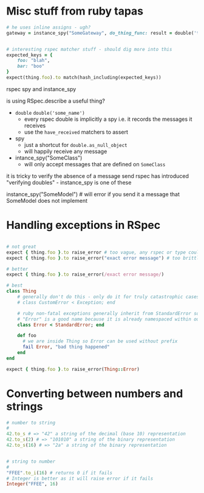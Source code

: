 # Misc stuff from ruby tapas
```ruby
# he uses inline assigns - ugh?
gateway = instance_spy("SomeGateway", do_thing_func: result = double('the result'))


# interesting rspec matcher stuff - should dig more into this
expected_keys = {
    foo: "blah",
    bar: "boo"
}
expect(thing.foo).to match(hash_including(expected_keys))
```

rspec spy and instance_spy

is using RSpec.describe a useful thing?

* `double` `double('some_name')`
    * every rspec double is implicitly a spy i.e. it records the messages it receives
    * use the `have_received` matchers to assert
* spy
    * just a shortcut for `double.as_null_object`
    * will happily receive any message
* intance_spy("SomeClass")
    * will only accept messages that are defined on `SomeClass`


it is tricky to verify the absence of a message send
rspec has introduced "verifying doubles" - instance_spy is one of these

instance_spy("SomeModel") # will error if you send it a message that SomeModel does not implement

# Handling exceptions in RSpec

```ruby

# not great
expect { thing.foo }.to raise_error # too vague, any rspec or type could pass this
expect { thing.foo }.to raise_error("exact error message") # too brittle, coupled to the exact text of the exception message

# better
expect { thing.foo }.to raise_error(/exact error message/)

# best
class Thing
    # generally don't do this - only do it for truly catastrophic cases where you are ok if app dies
    # class CustomError < Exception; end

    # ruby non-fatal exceptions generally inherit from StandardError so we should too
    # "Error" is a good name because it is already namespaced within our class
    class Error < StandardError; end

    def foo
      # we are inside Thing so Error can be used without prefix
      fail Error, "bad thing happened"
    end
end

expect { thing.foo }.to raise_error(Thing::Error)
```


# Converting between numbers and strings

```rb
# number to string
#
42.to_s # => "42" a string of the decimal (base 10) representation
42.to_s(2) # => "101010" a string of the binary representation
42.to_s(16) # => "2a" a string of the binary representation


# string to number
#
"FFEE".to_i(16) # returns 0 if it fails
# Integer is better as it will raise error if it fails
Integer("FFEE", 16)
```
